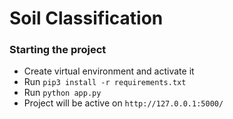 # Soil Classification

### Starting the project

* Create virtual environment and activate it
* Run `pip3 install -r requirements.txt`
* Run `python app.py`
* Project will be active on `http://127.0.0.1:5000/`